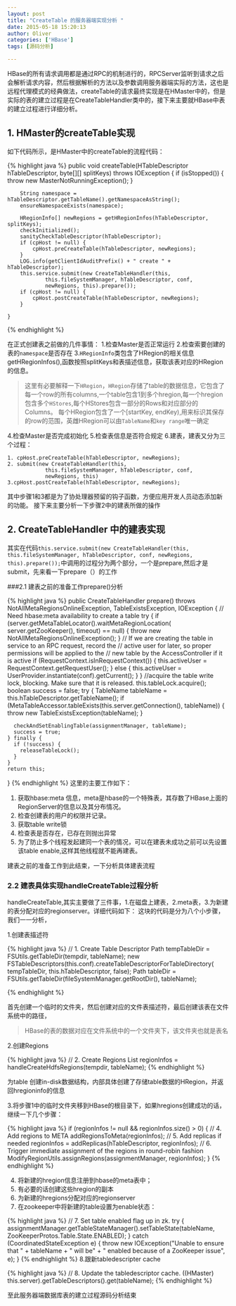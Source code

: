 ```yaml
---
layout: post
title: "CreateTable 的服务器端实现分析 "
date: 2015-05-18 15:20:13
author: Oliver
categories: ['HBase']
tags: [源码分析]

---
```


HBase的所有请求调用都是通过RPC的机制进行的，RPCServer监听到请求之后会解析请求内容，然后根据解析的方法以及参数调用服务器端实际的方法，这也是远程代理模式的经典做法，createTable的请求最终实现是在HMaster中的，但是实际的表的建立过程是在CreateTableHandler类中的，接下来主要就HBase中表的建立过程进行详细分析。

## 1. HMaster的createTable实现

如下代码所示，是HMaster中的createTable的流程代码：

{% highlight java %}
    public void createTable(HTableDescriptor hTableDescriptor,
                            byte[][] splitKeys) throws IOException {
        if (isStopped()) {
            throw new MasterNotRunningException();
        }

        String namespace = hTableDescriptor.getTableName().getNamespaceAsString();
        ensureNamespaceExists(namespace);

        HRegionInfo[] newRegions = getHRegionInfos(hTableDescriptor, splitKeys);
        checkInitialized();
        sanityCheckTableDescriptor(hTableDescriptor);
        if (cpHost != null) {
            cpHost.preCreateTable(hTableDescriptor, newRegions);
        }
        LOG.info(getClientIdAuditPrefix() + " create " + hTableDescriptor);
        this.service.submit(new CreateTableHandler(this,
                this.fileSystemManager, hTableDescriptor, conf,
                newRegions, this).prepare());
        if (cpHost != null) {
            cpHost.postCreateTable(hTableDescriptor, newRegions);
        }

    }
{% endhighlight %}

在正式创建表之前做的几件事情：
1.检查Master是否正常运行
2.检查索要创建的表的`namespace`是否存在
3.`HRegionInfo`类包含了HRegion的相关信息getHRegionInfos(),函数按照splitKeys和表描述信息，获取该表对应的HRegion的信息。

>这里有必要解释一下`HRegion`，`HRegion`存储了table的数据信息，它包含了每一个row的所有columns,一个table包含1到多个hregion,每一个hregion包含多个`HStores`,每个HStores包含一部分的Rows和对应部分的Columns。
每个HRegion包含了一个[startKey, endKey),用来标识其保存的row的范围，英雌HRegion可以由`TableName`和`key range`唯一确定

4.检查Master是否完成初始化
5.检查表信息是否符合规定
6.建表，建表又分为三个过程：

	1. cpHost.preCreateTable(hTableDescriptor, newRegions);
	2. submit(new CreateTableHandler(this,
                this.fileSystemManager, hTableDescriptor, conf,
                newRegions, this)
    3.cpHost.postCreateTable(hTableDescriptor, newRegions);
  
  
其中步骤1和3都是为了协处理器预留的钩子函数，方便应用开发人员动态添加新的功能。
接下来主要分析一下步骤2中的建表所做的操作

## 2. CreateTableHandler 中的建表实现

其实在代码`this.service.submit(new CreateTableHandler(this,
                this.fileSystemManager, hTableDescriptor, conf,
                newRegions, this).prepare());`中调用的过程分为两个部分，一个是prepare,然后才是submit，先来看一下prepare（）的工作

###2.1 建表之前的准备工作prepare()分析

{% highlight java %}
  public CreateTableHandler prepare()
      throws NotAllMetaRegionsOnlineException, TableExistsException, IOException {
    // Need hbase:meta availability to create a table
    try {
      if (server.getMetaTableLocator().waitMetaRegionLocation(
          server.getZooKeeper(), timeout) == null) {
        throw new NotAllMetaRegionsOnlineException();
      }
      // If we are creating the table in service to an RPC request, record the
      // active user for later, so proper permissions will be applied to the
      // new table by the AccessController if it is active
      if (RequestContext.isInRequestContext()) {
        this.activeUser = RequestContext.getRequestUser();
      } else {
        this.activeUser = UserProvider.instantiate(conf).getCurrent();
      }
    }
    //acquire the table write lock, blocking. Make sure that it is released.
    this.tableLock.acquire();
    boolean success = false;
    try {
      TableName tableName = this.hTableDescriptor.getTableName();
      if (MetaTableAccessor.tableExists(this.server.getConnection(), tableName)) {
        throw new TableExistsException(tableName);
      }

      checkAndSetEnablingTable(assignmentManager, tableName);
      success = true;
    } finally {
      if (!success) {
        releaseTableLock();
      }
    }
    return this;
  }
{% endhighlight %}
这里的主要工作如下：
1. 获取hbase:meta 信息，meta是hbase的一个特殊表，其存数了HBase上面的RegionServer的信息以及其分布情况。
2. 检查创建表的用户的权限并记录。
3. 获取table write锁
4. 检查表是否存在，已存在则抛出异常
5. 为了防止多个线程发起建同一个表的情况，可以在建表未成功之前可以先设置该table enable,这样其他线程就不能再建表。

建表之前的准备工作到此结束，一下分析具体建表流程

### 2.2 建表具体实现handleCreateTable过程分析

handleCreateTable,其实主要做了三件事，1.在磁盘上建表，2.meta表，3.为新建的表分配对应的regionserver。详细代码如下：
这块的代码是分为八个小步骤，我们一一分析，

1.创建表描述符

{% highlight java %}
// 1. Create Table Descriptor
Path tempTableDir = FSUtils.getTableDir(tempdir, tableName);
new FSTableDescriptors(this.conf).createTableDescriptorForTableDirectory(
tempTableDir, this.hTableDescriptor, false);
Path tableDir = FSUtils.getTableDir(fileSystemManager.getRootDir(), tableName);

{% endhighlight %}

首先创建一个临时的文件夹，然后创建对应的文件表描述符，最后创建该表在文件系统中的路径，
>HBase的表的数据对应在文件系统中的一个文件夹下，该文件夹也就是表名

2.创建Regions

{% highlight java %}
// 2. Create Regions
List<HRegionInfo> regionInfos = handleCreateHdfsRegions(tempdir, tableName);
{% endhighlight %}

为table 创建in-disk数据结构，内部具体创建了存储table数据的HRegion，并返回hregioninfo的信息

3.将步骤1中的临时文件夹移到HBase的根目录下，如果hregions创建成功的话，继续一下几个步骤：

{% highlight java %}
if (regionInfos != null && regionInfos.size() > 0) {
// 4. Add regions to META
	addRegionsToMeta(regionInfos);
// 5. Add replicas if needed
	regionInfos = addReplicas(hTableDescriptor, regionInfos);
// 6. Trigger immediate assignment of the regions in round-robin fashion
	ModifyRegionUtils.assignRegions(assignmentManager, regionInfos);
}
{% endhighlight %}

4. 将新建的hregion信息注册到hbase的meta表中；
5. 有必要的话创建这些hregion的副本
6. 为新建的hregions分配对应的regionserver
7. 在zookeeper中将新建的table设置为enable状态：

{% highlight java %}
// 7. Set table enabled flag up in zk.
try {
    	assignmentManager.getTableStateManager().setTableState(tableName,
        ZooKeeperProtos.Table.State.ENABLED);
    } catch (CoordinatedStateException e) {
      throw new IOException("Unable to ensure that " + tableName + " will be" +
        " enabled because of a ZooKeeper issue", e);
    }
{% endhighlight %}
8.跟新tabledescripter cache

{% highlight java %}
// 8. Update the tabledescriptor cache.
((HMaster) this.server).getTableDescriptors().get(tableName);
{% endhighlight %}

至此服务器端数据库表的建立过程源码分析结束